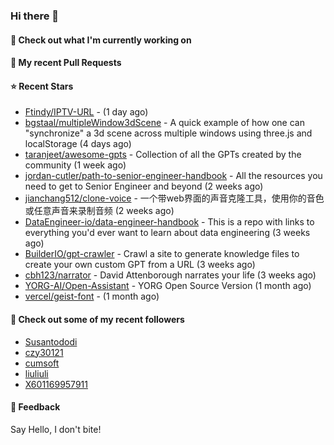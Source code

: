 ### Hi there 👋

#### 👷 Check out what I'm currently working on

#### 🔨 My recent Pull Requests


#### ⭐ Recent Stars

- [Ftindy/IPTV-URL](https://github.com/Ftindy/IPTV-URL) -  (1 day ago)
- [bgstaal/multipleWindow3dScene](https://github.com/bgstaal/multipleWindow3dScene) - A quick example of how one can &#34;synchronize&#34; a 3d scene across multiple windows using three.js and localStorage (4 days ago)
- [taranjeet/awesome-gpts](https://github.com/taranjeet/awesome-gpts) - Collection of all the GPTs created by the community (1 week ago)
- [jordan-cutler/path-to-senior-engineer-handbook](https://github.com/jordan-cutler/path-to-senior-engineer-handbook) - All the resources you need to get to Senior Engineer and beyond (2 weeks ago)
- [jianchang512/clone-voice](https://github.com/jianchang512/clone-voice) - 一个带web界面的声音克隆工具，使用你的音色或任意声音来录制音频 (2 weeks ago)
- [DataEngineer-io/data-engineer-handbook](https://github.com/DataEngineer-io/data-engineer-handbook) - This is a repo with links to everything you&#39;d ever want to learn about data engineering (3 weeks ago)
- [BuilderIO/gpt-crawler](https://github.com/BuilderIO/gpt-crawler) - Crawl a site to generate knowledge files to create your own custom GPT from a URL (3 weeks ago)
- [cbh123/narrator](https://github.com/cbh123/narrator) - David Attenborough narrates your life (3 weeks ago)
- [YORG-AI/Open-Assistant](https://github.com/YORG-AI/Open-Assistant) - YORG Open Source Version (1 month ago)
- [vercel/geist-font](https://github.com/vercel/geist-font) -  (1 month ago)

#### 👯 Check out some of my recent followers

- [Susantododi](https://github.com/Susantododi)
- [czy30121](https://github.com/czy30121)
- [cumsoft](https://github.com/cumsoft)
- [liuliuli](https://github.com/liuliuli)
- [X601169957911](https://github.com/X601169957911)

#### 💬 Feedback

Say Hello, I don't bite!